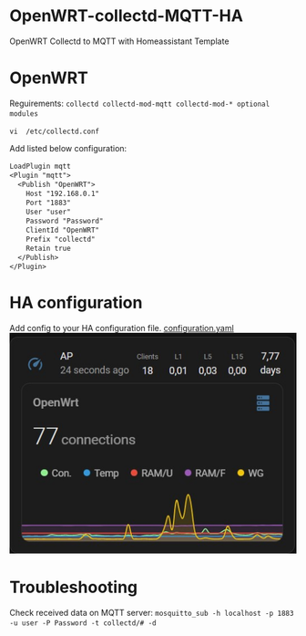 # OpenWRT-collectd-MQTT-HA
OpenWRT Collectd to MQTT with Homeassistant Template

# OpenWRT
Reguirements:
`collectd
collectd-mod-mqtt
collectd-mod-* optional modules`

 
`vi  /etc/collectd.conf`

Add listed below configuration:
```shell
LoadPlugin mqtt
<Plugin "mqtt">
  <Publish "OpenWRT">
    Host "192.168.0.1"
    Port "1883"
    User "user"
    Password "Password"
    ClientId "OpenWRT"
    Prefix "collectd"
    Retain true
  </Publish>
</Plugin>
```

# HA configuration
Add config to your HA configuration file.
[configuration.yaml](configuration.yaml)
![My Image](HA.jpg)

# Troubleshooting
Check received data on MQTT server:
 `mosquitto_sub -h localhost -p 1883 -u user -P Password -t collectd/# -d`
